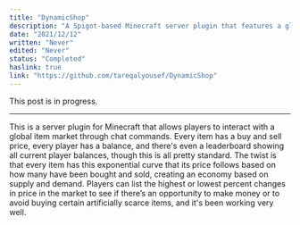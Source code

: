 ```yaml
---
title: "DynamicShop"
description: "A Spigot-based Minecraft server plugin that features a global item shop with fluctuating prices based on supply and demand"
date: "2021/12/12"
written: "Never"
edited: "Never"
status: "Completed"
haslink: true
link: "https://github.com/tareqalyousef/DynamicShop"
---
```

This post is in progress.
<hr>
This is a server plugin for Minecraft that allows players to interact with a global item market through chat commands. Every item has a buy and sell price, every player has a balance, and there's even a leaderboard showing all current player balances, though this is all pretty standard. The twist is that every item has this exponential curve that its price follows based on how many have been bought and sold, creating an economy based on supply and demand. Players can list the highest or lowest percent changes in price in the market to see if there’s an opportunity to make money or to avoid buying certain artificially scarce items, and it's been working very well.
